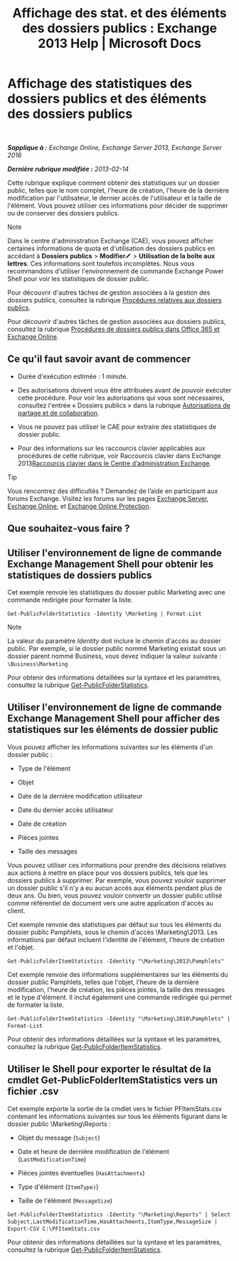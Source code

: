 ﻿---
title: 'Affichage des stat. et des éléments des dossiers publics : Exchange 2013 Help | Microsoft Docs'
TOCTitle: Affichage des statistiques des dossiers publics et des éléments des dossiers publics
ms:assetid: 4e412710-9a74-4649-ab01-502e969a7eda
ms:mtpsurl: https://technet.microsoft.com/fr-fr/library/Aa997949(v=EXCHG.150)
ms:contentKeyID: 50478155
ms.date: 04/24/2018
mtps_version: v=EXCHG.150
ms.translationtype: HT
---

# Affichage des statistiques des dossiers publics et des éléments des dossiers publics

 

_**Sapplique à :** Exchange Online, Exchange Server 2013, Exchange Server 2016_

_**Dernière rubrique modifiée :** 2013-02-14_

Cette rubrique explique comment obtenir des statistiques sur un dossier public, telles que le nom complet, l'heure de création, l'heure de la dernière modification par l'utilisateur, le dernier accès de l'utilisateur et la taille de l'élément. Vous pouvez utiliser ces informations pour décider de supprimer ou de conserver des dossiers publics.

> [!NOTE]
> Dans le centre d'administration Exchange (CAE), vous pouvez afficher certaines informations de quota et d'utilisation des dossiers publics en accédant à <strong>Dossiers publics</strong> &gt; <strong>Modifier</strong><img src="images/Bb124582.6f53ccb2-1f13-4c02-bea0-30690e6ea71d(EXCHG.150).gif" title="Icône Modifier" alt="Icône Modifier" /> &gt; <strong>Utilisation de la boîte aux lettres</strong>. Ces informations sont toutefois incomplètes. Nous vous recommandons d'utiliser l'environnement de commande Exchange Power Shell pour voir les statistiques de dossier public.


Pour découvrir d'autres tâches de gestion associées à la gestion des dossiers publics, consultez la rubrique [Procédures relatives aux dossiers publics](public-folder-procedures-exchange-2013-help.md).

Pour découvrir d'autres tâches de gestion associées aux dossiers publics, consultez la rubrique [Procédures de dossiers publics dans Office 365 et Exchange Online](https://technet.microsoft.com/fr-fr/library/jj966272\(v=exchg.150\)).

## Ce qu'il faut savoir avant de commencer

  - Durée d'exécution estimée : 1 minute.

  - Des autorisations doivent vous être attribuées avant de pouvoir exécuter cette procédure. Pour voir les autorisations qui vous sont nécessaires, consultez l'entrée « Dossiers publics » dans la rubrique [Autorisations de partage et de collaboration](sharing-and-collaboration-permissions-exchange-2013-help.md).

  - Vous ne pouvez pas utiliser le CAE pour extraire des statistiques de dossier public.

  - Pour des informations sur les raccourcis clavier applicables aux procédures de cette rubrique, voir Raccourcis clavier dans Exchange 2013[Raccourcis clavier dans le Centre d’administration Exchange](keyboard-shortcuts-in-the-exchange-admin-center-exchange-online-protection-help.md).

> [!TIP]
> Vous rencontrez des difficultés ? Demandez de l’aide en participant aux forums Exchange. Visitez les forums sur les pages <a href="https://go.microsoft.com/fwlink/p/?linkid=60612">Exchange Server</a>, <a href="https://go.microsoft.com/fwlink/p/?linkid=267542">Exchange Online</a>, et <a href="https://go.microsoft.com/fwlink/p/?linkid=285351">Exchange Online Protection</a>.


## Que souhaitez-vous faire ?

## Utiliser l'environnement de ligne de commande Exchange Management Shell pour obtenir les statistiques de dossiers publics

Cet exemple renvoie les statistiques du dossier public Marketing avec une commande redirigée pour formater la liste.

    Get-PublicFolderStatistics -Identity \Marketing | Format-List

> [!NOTE]
> La valeur du paramètre <em>Identity</em> doit inclure le chemin d'accès au dossier public. Par exemple, si le dossier public nommé Marketing existait sous un dossier parent nommé Business, vous devez indiquer la valeur suivante : <code>\Business\Marketing</code>


Pour obtenir des informations détaillées sur la syntaxe et les paramètres, consultez la rubrique [Get-PublicFolderStatistics](https://technet.microsoft.com/fr-fr/library/aa998663\(v=exchg.150\)).

## Utiliser l'environnement de ligne de commande Exchange Management Shell pour afficher des statistiques sur les éléments de dossier public

Vous pouvez afficher les informations suivantes sur les éléments d'un dossier public :

  - Type de l'élément

  - Objet

  - Date de la dernière modification utilisateur

  - Date du dernier accès utilisateur

  - Date de création

  - Pièces jointes

  - Taille des messages

Vous pouvez utiliser ces informations pour prendre des décisions relatives aux actions à mettre en place pour vos dossiers publics, tels que les dossiers publics à supprimer. Par exemple, vous pouvez vouloir supprimer un dossier public s'il n'y a eu aucun accès aux éléments pendant plus de deux ans. Ou bien, vous pouvez vouloir convertir un dossier public utilisé comme référentiel de document vers une autre application d'accès au client.

Cet exemple renvoie des statistiques par défaut sur tous les éléments du dossier public Pamphlets, sous le chemin d'accès \\Marketing\\2013. Les informations par défaut incluent l'identité de l'élément, l'heure de création et l'objet.

    Get-PublicFolderItemStatistics -Identity "\Marketing\2013\Pamphlets"

Cet exemple renvoie des informations supplémentaires sur les éléments du dossier public Pamphlets, telles que l'objet, l'heure de la dernière modification, l'heure de création, les pièces jointes, la taille des messages et le type d'élément. Il inclut également une commande redirigée qui permet de formater la liste.

    Get-PublicFolderItemStatistics -Identity "\Marketing\2010\Pamphlets" | Format-List

Pour obtenir des informations détaillées sur la syntaxe et les paramètres, consultez la rubrique [Get-PublicFolderItemStatistics](https://technet.microsoft.com/fr-fr/library/ee332344\(v=exchg.150\)).

## Utiliser le Shell pour exporter le résultat de la cmdlet Get-PublicFolderItemStatistics vers un fichier .csv

Cet exemple exporte la sortie de la cmdlet vers le fichier PFItemStats.csv contenant les informations suivantes sur tous les éléments figurant dans le dossier public \\Marketing\\Reports :

  - Objet du message (`Subject`)

  - Date et heure de dernière modification de l'élément (`LastModificationTime`)

  - Pièces jointes éventuelles (`HasAttachments`)

  - Type d'élément (`ItemType)`)

  - Taille de l'élément (`MessageSize`)

<!-- end list -->

    Get-PublicFolderItemStatistics -Identity "\Marketing\Reports" | Select Subject,LastModificationTime,HasAttachments,ItemType,MessageSize | Export-CSV C:\PFItemStats.csv

Pour obtenir des informations détaillées sur la syntaxe et les paramètres, consultez la rubrique [Get-PublicFolderItemStatistics](https://technet.microsoft.com/fr-fr/library/ee332344\(v=exchg.150\)).


